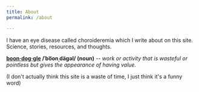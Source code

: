 ```yaml
---
title: About
permalink: /about

---
```


I have an eye disease called choroideremia which I write about on this site. Science, stories, resources, and thoughts.



**[boon·dog·gle](https://en.wikipedia.org/wiki/Boondoggle) /ˈbo͞onˌdäɡəl/ (noun)** -- *work or activity that is wasteful or pointless but gives the appearance of having value.*

(I don't actually think this site is a waste of time, I just think it's a funny word)
